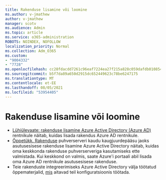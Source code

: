 ```yaml
---
title: Rakenduse lisamine või loomine
ms.author: v-jmathew
author: v-jmathew
manager: scotv
ms.audience: Admin
ms.topic: article
ms.service: o365-administration
ROBOTS: NOINDEX, NOFOLLOW
localization_priority: Normal
ms.collection: Adm_O365
ms.custom:
- "9004332"
- "7728"
ms.openlocfilehash: cc28fdacdd7261c96eaf7224ea27f215a828c059dafdb01085434d06551c6e0b
ms.sourcegitcommit: b5f7da89a650d2915dc652449623c78be6247175
ms.translationtype: MT
ms.contentlocale: et-EE
ms.lasthandoff: 08/05/2021
ms.locfileid: "53954405"
---
```

# <a name="adding-or-creating-an-application"></a>Rakenduse lisamine või loomine

- [Lühiülevaate: rakenduse lisamine Azure Active Directory (Azure AD)](https://docs.microsoft.com/azure/active-directory/manage-apps/add-application-portal) rentnikule näitab, kuidas lisada rakendus Azure AD rentnikule.
- [Õppetükk. Rakenduse](https://docs.microsoft.com/azure/active-directory/manage-apps/application-proxy-add-on-premises-application) puhverserveri kaudu kaugjuurdepääsu jaoks asutusesisese rakenduse lisamine Azure Active Directory näitab, kuidas oma keskkonda rakenduse puhverserveriga kasutamiseks ette valmistada. Kui keskkond on valmis, saate Azure'i portaali abil lisada oma Azure AD rentnikule asutusesisese rakenduse.
- Teie rakenduste integreerimiseks Azure Active Directory välja töötatud õppematerjalid, [mis](https://docs.microsoft.com/azure/active-directory/saas-apps/tutorial-list) aitavad teil konfiguratsioonis töötada.
